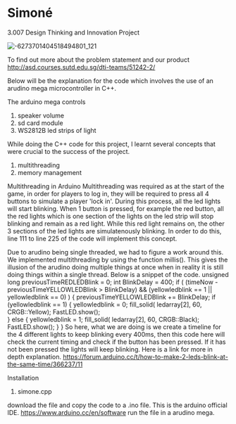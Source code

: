 # Simoné
3.007 Design Thinking and Innovation Project

![-6273701404518494801_121](https://user-images.githubusercontent.com/81726240/236242987-be57f8b7-8c14-4e7c-9357-81b1b73a56ae.jpg)

To find out more about the problem statement and our product
http://asd.courses.sutd.edu.sg/dti-teams/51242-2/

Below will be the explanation for the code which involves the use of an arudino mega microcontroller in C++.

The arduino mega controls 
1. speaker volume 
2. sd card module
3. WS2812B led strips of light

While doing the C++ code for this project, I learnt several concepts that were crucial to the success of the project.
1. multithreading 
2. memory management

Multithreading in Arduino
Multithreading was required as at the start of the game, in order for players to log in, they will be required to press all 4 buttons to simulate a player 'lock in'. During this process, all the led lights will start blinking. When 1 button is pressed, for example the red button, all the red lights which is one section of the lights on the led strip will stop blinking and remain as a red light. While this red light remains on, the other 3 sections of the led lights are simulatenously blinking. In order to do this, line 111 to line 225 of the code will implement this concept. 

Due to arudino being single threaded, we had to figure a work around this. We implemented multithreading by using the function millis(). This gives the illusion of the arudino doing multiple things at once when in reality it is still doing things within a single thread. Below is a snippet of the code.
unsigned long previousTimeREDLEDBlink = 0;
int BlinkDelay = 400;
if ( (timeNow - previousTimeYELLOWLEDBlink > BlinkDelay) && (yellowledblink == 1 || yellowledblink == 0) ) {
        previousTimeYELLOWLEDBlink += BlinkDelay;
        if (yellowledblink == 1) {
          yellowledblink = 0;
          fill_solid( ledarray[2], 60, CRGB::Yellow);
          FastLED.show();         
        } 
        else {
          yellowledblink = 1;
          fill_solid( ledarray[2], 60, CRGB::Black);
          FastLED.show();
          }
      }
So here, what we are doing is we create a timeline for the 4 different lights to keep blinking every 400ms, then this code here will check the current timing and check if the button has been pressed. If it has not been pressed the lights will keep blinking. Here is a link for more in depth explanation.
https://forum.arduino.cc/t/how-to-make-2-leds-blink-at-the-same-time/366237/11


Installation
1. simone.cpp

download the file and copy the code to a .ino file. 
This is the arduino official IDE. https://www.arduino.cc/en/software
run the file in a arudino mega.
